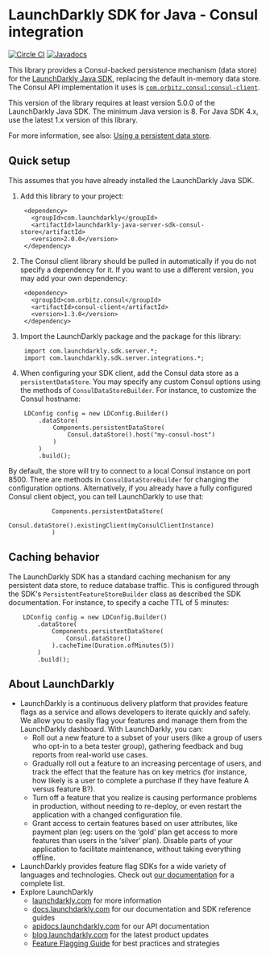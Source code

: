 # LaunchDarkly SDK for Java - Consul integration

[![Circle CI](https://circleci.com/gh/launchdarkly/java-server-sdk-consul.svg?style=shield)](https://circleci.com/gh/launchdarkly/java-server-sdk-consul)
[![Javadocs](http://javadoc.io/badge/com.launchdarkly/launchdarkly-server-sdk-consul-store.svg)](http://javadoc.io/doc/com.launchdarkly/launchdarkly-server-sdk-consul-store)

This library provides a Consul-backed persistence mechanism (data store) for the [LaunchDarkly Java SDK](https://github.com/launchdarkly/java-server-sdk), replacing the default in-memory data store. The Consul API implementation it uses is [`com.orbitz.consul:consul-client`](https://github.com/rickfast/consul-client).

This version of the library requires at least version 5.0.0 of the LaunchDarkly Java SDK. The minimum Java version is 8. For Java SDK 4.x, use the latest 1.x version of this library.

For more information, see also: [Using a persistent data store](https://docs.launchdarkly.com/v2.0/docs/using-a-persistent-feature-store).

## Quick setup

This assumes that you have already installed the LaunchDarkly Java SDK.

1. Add this library to your project:

        <dependency>
          <groupId>com.launchdarkly</groupId>
          <artifactId>launchdarkly-java-server-sdk-consul-store</artifactId>
          <version>2.0.0</version>
        </dependency>

2. The Consul client library should be pulled in automatically if you do not specify a dependency for it. If you want to use a different version, you may add your own dependency:

        <dependency>
          <groupId>com.orbitz.consul</groupId>
          <artifactId>consul-client</artifactId>
          <version>1.3.0</version>
        </dependency>

3. Import the LaunchDarkly package and the package for this library:

        import com.launchdarkly.sdk.server.*;
        import com.launchdarkly.sdk.server.integrations.*;

4. When configuring your SDK client, add the Consul data store as a `persistentDataStore`. You may specify any custom Consul options using the methods of `ConsulDataStoreBuilder`. For instance, to customize the Consul hostname:
        
        LDConfig config = new LDConfig.Builder()
            .dataStore(
                Components.persistentDataStore(
                	Consul.dataStore().host("my-consul-host")
                )
            )
            .build();

By default, the store will try to connect to a local Consul instance on port 8500. There are methods in `ConsulDataStoreBuilder` for changing the configuration options. Alternatively, if you already have a fully configured Consul client object, you can tell LaunchDarkly to use that:

                Components.persistentDataStore(
                	Consul.dataStore().existingClient(myConsulClientInstance)
                )

## Caching behavior

The LaunchDarkly SDK has a standard caching mechanism for any persistent data store, to reduce database traffic. This is configured through the SDK's `PersistentFeatureStoreBuilder` class as described the SDK documentation. For instance, to specify a cache TTL of 5 minutes:

        LDConfig config = new LDConfig.Builder()
            .dataStore(
                Components.persistentDataStore(
                    Consul.dataStore()
                ).cacheTime(Duration.ofMinutes(5))
            )
            .build();

## About LaunchDarkly
 
* LaunchDarkly is a continuous delivery platform that provides feature flags as a service and allows developers to iterate quickly and safely. We allow you to easily flag your features and manage them from the LaunchDarkly dashboard.  With LaunchDarkly, you can:
    * Roll out a new feature to a subset of your users (like a group of users who opt-in to a beta tester group), gathering feedback and bug reports from real-world use cases.
    * Gradually roll out a feature to an increasing percentage of users, and track the effect that the feature has on key metrics (for instance, how likely is a user to complete a purchase if they have feature A versus feature B?).
    * Turn off a feature that you realize is causing performance problems in production, without needing to re-deploy, or even restart the application with a changed configuration file.
    * Grant access to certain features based on user attributes, like payment plan (eg: users on the ‘gold’ plan get access to more features than users in the ‘silver’ plan). Disable parts of your application to facilitate maintenance, without taking everything offline.
* LaunchDarkly provides feature flag SDKs for a wide variety of languages and technologies. Check out [our documentation](https://docs.launchdarkly.com/docs) for a complete list.
* Explore LaunchDarkly
    * [launchdarkly.com](https://www.launchdarkly.com/ "LaunchDarkly Main Website") for more information
    * [docs.launchdarkly.com](https://docs.launchdarkly.com/  "LaunchDarkly Documentation") for our documentation and SDK reference guides
    * [apidocs.launchdarkly.com](https://apidocs.launchdarkly.com/  "LaunchDarkly API Documentation") for our API documentation
    * [blog.launchdarkly.com](https://blog.launchdarkly.com/  "LaunchDarkly Blog Documentation") for the latest product updates
    * [Feature Flagging Guide](https://github.com/launchdarkly/featureflags/  "Feature Flagging Guide") for best practices and strategies
